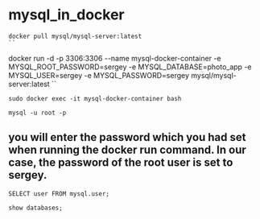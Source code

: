 # mysql_in_docker
```
docker pull mysql/mysql-server:latest
``
```
docker run -d -p 3306:3306 --name mysql-docker-container -e MYSQL_ROOT_PASSWORD=sergey -e MYSQL_DATABASE=photo_app -e MYSQL_USER=sergey -e MYSQL_PASSWORD=sergey mysql/mysql-server:latest
``
```
sudo docker exec -it mysql-docker-container bash
```
```
mysql -u root -p
```
##  you will enter the password which you had set when running the docker run command. In our case, the password of the root user is set to sergey.
```
SELECT user FROM mysql.user;
```
```
show databases;
```
